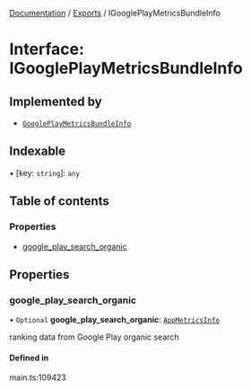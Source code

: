[Documentation](../README.md) / [Exports](../modules.md) / IGooglePlayMetricsBundleInfo

# Interface: IGooglePlayMetricsBundleInfo

## Implemented by

- [`GooglePlayMetricsBundleInfo`](../classes/GooglePlayMetricsBundleInfo.md)

## Indexable

▪ [key: `string`]: `any`

## Table of contents

### Properties

- [google\_play\_search\_organic](IGooglePlayMetricsBundleInfo.md#google_play_search_organic)

## Properties

### google\_play\_search\_organic

• `Optional` **google\_play\_search\_organic**: [`AppMetricsInfo`](../classes/AppMetricsInfo.md)

ranking data from Google Play organic search

#### Defined in

main.ts:109423
